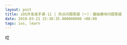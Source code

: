 ```yaml
---
layout: post
title: iOS开发高手课-11 | 热点问题答疑（一）：基础模块问题答疑
date: 2019-03-21 15:30:35.000000000 +08:00
tags: ios, learn
---
```


哎